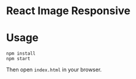 # React Image Responsive

# Usage

```shell
npm install
npm start
```

Then open `index.html` in your browser.
